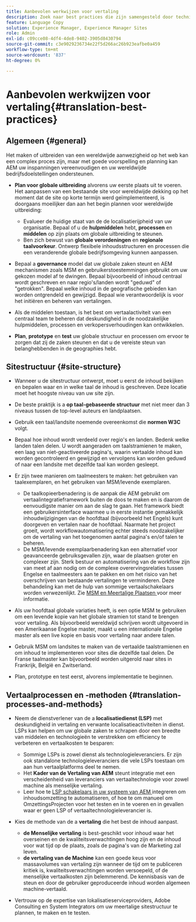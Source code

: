 ```yaml
---
title: Aanbevolen werkwijzen voor vertaling
description: Zoek naar best practices die zijn samengesteld door technische en consultancyteams van Adobe om u te helpen bij het uitvoeren van vertaalprojecten.
feature: Language Copy
solution: Experience Manager, Experience Manager Sites
role: Admin
exl-id: c09cce08-4df4-4de8-9402-3905d8430794
source-git-commit: c3e9029236734e22f5d266ac26b923eafbe0a459
workflow-type: tm+mt
source-wordcount: '837'
ht-degree: 0%

---
```


# Aanbevolen werkwijzen voor vertaling{#translation-best-practices}

## Algemeen {#general}

Het maken of uitbreiden van een wereldwijde aanwezigheid op het web kan een complex proces zijn, maar met goede voorspelling en planning kan AEM uw inspanningen vereenvoudigen en uw wereldwijde bedrijfsdoelstellingen ondersteunen.

* **Plan voor globale uitbreiding** alvorens uw eerste plaats uit te voeren. Het aanpassen van een bestaande site voor wereldwijde dekking op het moment dat de site op korte termijn werd geïmplementeerd, is doorgaans moeilijker dan aan het begin plannen voor wereldwijde uitbreiding:

   * Evalueer de huidige staat van de de localisatierijpheid van uw organisatie. Bepaal of u de **hulpmiddelen** hebt, **processen** en **middelen** op zijn plaats om globale uitbreiding te steunen.
   * Ben zich bewust van **globale verordeningen** en **regionale taalvoorkeur**. Ontwerp flexibele inhoudsstructuren en processen die een veranderende globale bedrijfsomgeving kunnen aanpassen.

* Bepaal a **governance** model dat uw globale zaken steunt en AEM mechanismen zoals MSM en gebruikerstoestemmingen gebruikt om uw gekozen model af te dwingen. Bepaal bijvoorbeeld of inhoud centraal wordt geschreven en naar regio&#39;s/landen wordt &quot;geduwd&quot; of &quot;getrokken&quot;. Bepaal welke inhoud in de geografische gebieden kan worden ontgrendeld en gewijzigd. Bepaal wie verantwoordelijk is voor het initiëren en beheren van vertalingen.
* Als de middelen toestaan, is het best om vertaalactiviteit van een centraal team te beheren dat deskundigheid in de noodzakelijke hulpmiddelen, processen en verkopersverhoudingen kan ontwikkelen.
* **Plan**, **prototype** en **test** uw globale structuur en processen om ervoor te zorgen dat zij de zaken steunen en dat u de vereiste steun van belanghebbenden in de geographies hebt.

## Sitestructuur {#site-structure}

* Wanneer u de sitestructuur ontwerpt, moet u eerst de inhoud bekijken en bepalen waar en in welke taal de inhoud is geschreven. Deze locatie moet het hoogste niveau van uw site zijn.
* De beste praktijk is a **op taal-gebaseerde structuur** met niet meer dan 3 niveaus tussen de top-level auteurs en landplaatsen.
* Gebruik een taal/landsite noemende overeenkomst die **normen W3C** volgt.
* Bepaal hoe inhoud wordt verdeeld over regio&#39;s en landen. Bedenk welke landen talen delen. U wordt aangeraden om taalstramienen te maken, een laag van niet-geactiveerde pagina&#39;s, waarin vertaalde inhoud kan worden gecontroleerd en gewijzigd en vervolgens kan worden geduwd of naar een landsite met dezelfde taal kan worden gesleept.
* Er zijn twee manieren om taalmeesters te maken: het gebruiken van taalexemplaren, en het gebruiken van MSM/levende exemplaren.

   * De taalkopieerbenadering is de aanpak die AEM gebruikt om vertaalintegratieframework buiten de doos te maken en is daarom de eenvoudigste manier om aan de slag te gaan. Het framework biedt een gebruikersinterface waarmee u in eerste instantie gemakkelijk inhoudwijzigingen van de hoofdtaal (bijvoorbeeld het Engels) kunt doorgeven en vertalen naar de hoofdtaal. Naarmate het project groeit, wordt workflowautomatisering echter steeds noodzakelijker om de vertaling van het toegenomen aantal pagina&#39;s en/of talen te beheren.
   * De MSM/levende exemplaarbenadering kan een alternatief voor geavanceerde gebruiksgevallen zijn, waar de plaatsen groter en complexer zijn. Sterk bestuur en automatisering van de workflow zijn van meet af aan nodig om de complexe overervingsrelaties tussen Engelse en taalmeesters aan te pakken en om het risico van het overschrijven van bestaande vertalingen te verminderen. Deze behandeling kan met de hulp van sommige vertaalschakelaars worden verwezenlijkt. Zie [ MSM en Meertalige Plaatsen ](/help/sites-administering/msm-best-practices.md#msm-and-multilingual-websites) voor meer informatie.

* Als uw hoofdtaal globale variaties heeft, is een optie MSM te gebruiken om een levende kopie van het globale stramien tot stand te brengen voor vertaling. Als bijvoorbeeld wereldwijd schrijven wordt uitgevoerd in een Amerikaanse Engelse master, maakt u een internationale Engelse master als een live kopie en basis voor vertaling naar andere talen.
* Gebruik MSM om landsites te maken van de vertaalde taalstramienen en om inhoud te implementeren voor sites die dezelfde taal delen. De Franse taalmaster kan bijvoorbeeld worden uitgerold naar sites in Frankrijk, België en Zwitserland.
* Plan, prototype en test eerst, alvorens implementatie te beginnen.

## Vertaalprocessen en -methoden {#translation-processes-and-methods}

* Neem de dienstverlener van de a **localisatiedienst (LSP)** met deskundigheid in vertaling en verwante localisatieactiviteiten in dienst. LSPs kan helpen om uw globale zaken te schrapen door een breedte van middelen en technologieën te verstrekken om efficiency te verbeteren en vertaalkosten te besparen:

   * Sommige LSPs is zowel dienst als technologieleveranciers. Er zijn ook standalone technologieleveranciers die vele LSPs toestaan om aan hun vertaalplatforms deel te nemen.
   * Het **Kader van de Vertaling van AEM** steunt integratie met een verscheidenheid van leveranciers van vertaaltechnologie voor zowel machine als menselijke vertaling.
   * Leer hoe te [ LSP schakelaars in uw systeem van AEM ](/help/sites-administering/translation.md) integreren om inhoudsomzetting te automatiseren, of hoe te om manueel om OmzettingsProjecten voor het testen en in te voeren en in gevallen waar er geen LSP of vertaaltechnologieleverancier is.

* Kies de methode van de a **vertaling** die het best de inhoud aanpast.

   * **de Menselijke vertaling** is best-geschikt voor inhoud waar het overseinen en de kwaliteitsverwachtingen hoog zijn en de inhoud voor wat tijd op de plaats, zoals de pagina&#39;s van de Marketing zal leven.
   * **de vertaling van de Machine** kan een goede keus voor massavolumes van vertaling zijn wanneer de tijd om te publiceren kritiek is, kwaliteitsverwachtingen worden versoepeld, of de menselijke vertaalkosten zijn belemmerend. De kennisbasis van de steun en door de gebruiker geproduceerde inhoud worden algemeen machine-vertaald.

* Vertrouw op de expertise van lokalisatieserviceproviders, Adobe Consulting en System Integrators om uw meertalige sitestructuur te plannen, te maken en te testen.
